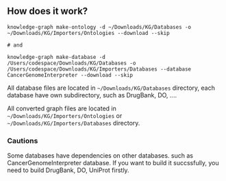 ## How does it work?

```
knowledge-graph make-ontology -d ~/Downloads/KG/Databases -o ~/Downloads/KG/Importers/Ontologies --download --skip

# and

knowledge-graph make-database -d /Users/codespace/Downloads/KG/Databases -o /Users/codespace/Downloads/KG/Importers/Databases --database CancerGenomeInterpreter --download --skip
```

All database files are located in `~/Downloads/KG/Databases` directory, each database have own subdirectory, such as DrugBank, DO, ....

All converted graph files are located in `~/Downloads/KG/Importers/Ontologies` or `~/Downloads/KG/Importers/Databases` directory.

### Cautions

Some databases have dependencies on other databases. such as CancerGenomeInterpreter database. If you want to build it succssfully, you need to build DrugBank, DO, UniProt firstly.
